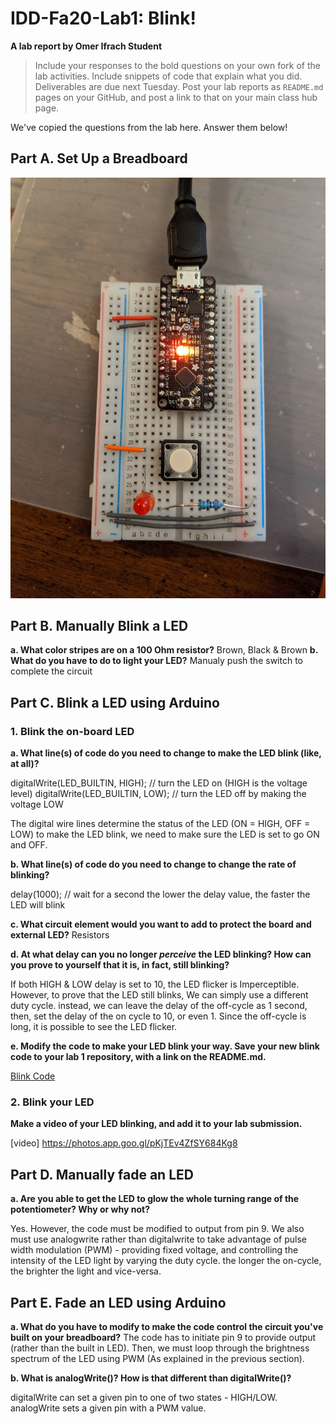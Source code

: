 # IDD-Fa20-Lab1: Blink! 

**A lab report by Omer Ifrach Student**

> Include your responses to the bold questions on your own fork of the lab activities. Include snippets of code that explain what you did. Deliverables are due next Tuesday. Post your lab reports as `README.md` pages on your GitHub, and post a link to that on your main class hub page.

We've copied the questions from the lab here. Answer them below!

## Part A. Set Up a Breadboard

![Screenshot](lab1setup.jpg)


## Part B. Manually Blink a LED

**a. What color stripes are on a 100 Ohm resistor?**
Brown, Black & Brown 
**b. What do you have to do to light your LED?**
Manualy push the switch to complete the circuit

## Part C. Blink a LED using Arduino

### 1. Blink the on-board LED

**a. What line(s) of code do you need to change to make the LED blink (like, at all)?**
 
 digitalWrite(LED_BUILTIN, HIGH);   // turn the LED on (HIGH is the voltage level)
 digitalWrite(LED_BUILTIN, LOW);    // turn the LED off by making the voltage LOW
  
 The digital wire lines determine the status of the LED (ON = HIGH, OFF = LOW)
 to make the LED blink, we need to make sure the LED is set to go ON and OFF. 

**b. What line(s) of code do you need to change to change the rate of blinking?**
 
delay(1000);                       // wait for a second
the lower the delay value, the faster the LED will blink

**c. What circuit element would you want to add to protect the board and external LED?**
Resistors

**d. At what delay can you no longer *perceive* the LED blinking? How can you prove to yourself that it is, in fact, still blinking?**

If both HIGH & LOW delay is set to 10, the LED flicker is Imperceptible. However,
to prove that the LED still blinks, We can simply use a different duty cycle. instead, we can leave 
the delay of the off-cycle as 1 second, then, set the delay of the on cycle to 10, or even 1. Since the off-cycle is long, it is possible to see the LED flicker.

**e. Modify the code to make your LED blink your way. Save your new blink code to your lab 1 repository, with a link on the README.md.**

[Blink Code](Lab1-_Blink.ino)

### 2. Blink your LED

**Make a video of your LED blinking, and add it to your lab submission.**

[video]
https://photos.app.goo.gl/pKjTEv4ZfSY684Kg8

## Part D. Manually fade an LED

**a. Are you able to get the LED to glow the whole turning range of the potentiometer? Why or why not?**

Yes. However, the code must be modified to output from pin 9. We also must use analogwrite rather than digitalwrite to take advantage of pulse width modulation (PWM) - providing fixed voltage, and controlling the intensity of the LED light by varying the duty cycle. the longer the on-cycle, the brighter the light and vice-versa.

## Part E. Fade an LED using Arduino

**a. What do you have to modify to make the code control the circuit you've built on your breadboard?**
The code has to initiate pin 9 to provide output (rather than the built in LED). Then, we must loop through the brightness spectrum of the LED using PWM (As explained in the previous section).

**b. What is analogWrite()? How is that different than digitalWrite()?**

digitalWrite can set a given pin to one of two states - HIGH/LOW. 
analogWrite sets a given pin with a PWM value.
